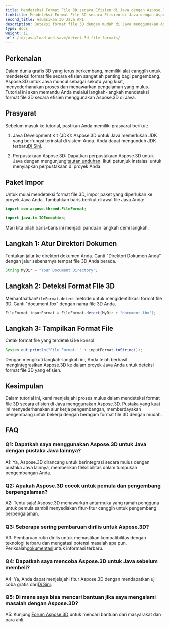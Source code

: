 ```yaml
---
title: Mendeteksi Format File 3D secara Efisien di Java dengan Aspose.3D
linktitle: Mendeteksi Format File 3D secara Efisien di Java dengan Aspose.3D
second_title: Asumsikan.3D Java API
description: Deteksi format file 3D dengan mudah di Java menggunakan Aspose.3D. Sederhanakan proses pengembangan Anda dengan perpustakaan canggih ini.
type: docs
weight: 11
url: /id/java/load-and-save/detect-3d-file-formats/
---
```

## Perkenalan

Dalam dunia grafis 3D yang terus berkembang, memiliki alat canggih untuk mendeteksi format file secara efisien sangatlah penting bagi pengembang. Aspose.3D untuk Java muncul sebagai sekutu yang kuat, menyederhanakan proses dan menawarkan pengalaman yang mulus. Tutorial ini akan memandu Anda melalui langkah-langkah mendeteksi format file 3D secara efisien menggunakan Aspose.3D di Java.

## Prasyarat

Sebelum masuk ke tutorial, pastikan Anda memiliki prasyarat berikut:

1. Java Development Kit (JDK): Aspose.3D untuk Java memerlukan JDK yang berfungsi terinstal di sistem Anda. Anda dapat mengunduh JDK terbaru[Di Sini](https://www.oracle.com/java/technologies/javase-downloads.html).

2.  Perpustakaan Aspose.3D: Dapatkan perpustakaan Aspose.3D untuk Java dengan mengunjungi[tautan unduhan](https://releases.aspose.com/3d/java/). Ikuti petunjuk instalasi untuk menyiapkan perpustakaan di proyek Anda.

## Paket Impor

Untuk mulai mendeteksi format file 3D, impor paket yang diperlukan ke proyek Java Anda. Tambahkan baris berikut di awal file Java Anda:

```java
import com.aspose.threed.FileFormat;

import java.io.IOException;
```

Mari kita pilah baris-baris ini menjadi panduan langkah demi langkah.

## Langkah 1: Atur Direktori Dokumen

Tentukan jalur ke direktori dokumen Anda. Ganti "Direktori Dokumen Anda" dengan jalur sebenarnya tempat file 3D Anda berada.

```java
String MyDir = "Your Document Directory";
```

## Langkah 2: Deteksi Format File 3D

 Memanfaatkan`FileFormat.detect` metode untuk mengidentifikasi format file 3D. Ganti "document.fbx" dengan nama file 3D Anda.

```java
FileFormat inputFormat = FileFormat.detect(MyDir + "document.fbx");
```

## Langkah 3: Tampilkan Format File

Cetak format file yang terdeteksi ke konsol.

```java
System.out.println("File Format: " + inputFormat.toString());
```

Dengan mengikuti langkah-langkah ini, Anda telah berhasil mengintegrasikan Aspose.3D ke dalam proyek Java Anda untuk deteksi format file 3D yang efisien.

## Kesimpulan

Dalam tutorial ini, kami menjelajahi proses mulus dalam mendeteksi format file 3D secara efisien di Java menggunakan Aspose.3D. Pustaka yang kuat ini menyederhanakan alur kerja pengembangan, memberdayakan pengembang untuk bekerja dengan beragam format file 3D dengan mudah.

## FAQ

### Q1: Dapatkah saya menggunakan Aspose.3D untuk Java dengan pustaka Java lainnya?

A1: Ya, Aspose.3D dirancang untuk berintegrasi secara mulus dengan pustaka Java lainnya, memberikan fleksibilitas dalam tumpukan pengembangan Anda.

### Q2: Apakah Aspose.3D cocok untuk pemula dan pengembang berpengalaman?

A2: Tentu saja! Aspose.3D menawarkan antarmuka yang ramah pengguna untuk pemula sambil menyediakan fitur-fitur canggih untuk pengembang berpengalaman.

### Q3: Seberapa sering pembaruan dirilis untuk Aspose.3D?

 A3: Pembaruan rutin dirilis untuk memastikan kompatibilitas dengan teknologi terbaru dan mengatasi potensi masalah apa pun. Periksalah[dokumentasi](https://reference.aspose.com/3d/java/)untuk informasi terbaru.

### Q4: Dapatkah saya mencoba Aspose.3D untuk Java sebelum membeli?

 A4: Ya, Anda dapat menjelajahi fitur Aspose.3D dengan mendapatkan uji coba gratis dari[Di Sini](https://releases.aspose.com/).

### Q5: Di mana saya bisa mencari bantuan jika saya mengalami masalah dengan Aspose.3D?

 A5: Kunjungi[Forum Aspose.3D](https://forum.aspose.com/c/3d/18) untuk mencari bantuan dari masyarakat dan para ahli.